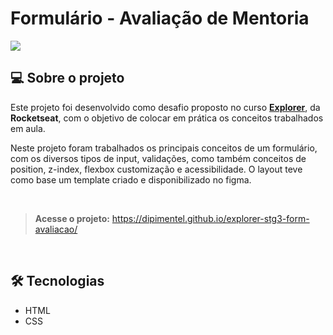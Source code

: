 # Formulário - Avaliação de Mentoria

![](https://github.com/dipimentel/explorer-stg3-form-avaliacao/blob/main/print-form-avaliacao.png?raw=true)

## 💻 Sobre o projeto
Este projeto foi desenvolvido como desafio proposto no curso [**Explorer**](https://www.rocketseat.com.br/explorer), da **Rocketseat**, com o objetivo de colocar em prática os conceitos trabalhados em aula.

Neste projeto foram trabalhados os principais conceitos de um formulário, com os diversos tipos de input, validações, como também conceitos de position, z-index, flexbox customização e acessibilidade. O layout teve como base um template criado e disponibilizado no figma.

&nbsp;
>**Acesse o projeto:** <https://dipimentel.github.io/explorer-stg3-form-avaliacao/>

&nbsp;
## 🛠 Tecnologias 
- HTML
- CSS
